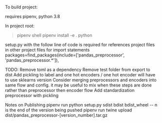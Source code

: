 To build project:

requires pipenv, python 3.8

In project root:

> pipenv shell
> pipenv install -e .
> python <filename>

setup.py with the follow line of code is required for references project files in other project files for import statements
packages=find_packages(include=['pandas_preprocessor', 'pandas_preprocessor.*']),

TODO:
Remove toml as a dependency
Remove test folder from export to dist
Add pickling to label and one hot encoders / one hot encoder will have to use sklearns version
Consider merging preprocessors and encoders into same flow and config. it may be useful to mix when these steps are done rather than preprocessor then encoder flow
Add standardization preprocessor with pickling

Notes on Publishing
pipenv run python setup.py sdist bdist bdist_wheel
-- n is the end of the version being pushed
pipenv run twine upload dist/pandas_preprocessor-[version_number].tar.gz
